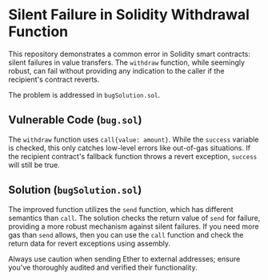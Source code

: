 # Silent Failure in Solidity Withdrawal Function

This repository demonstrates a common error in Solidity smart contracts: silent failures in value transfers.  The `withdraw` function, while seemingly robust, can fail without providing any indication to the caller if the recipient's contract reverts.

The problem is addressed in `bugSolution.sol`.

## Vulnerable Code (`bug.sol`)

The `withdraw` function uses `call{value: amount}`.  While the `success` variable is checked, this only catches low-level errors like out-of-gas situations.  If the recipient contract's fallback function throws a revert exception, `success` will still be true.

## Solution (`bugSolution.sol`)

The improved function utilizes the `send` function, which has different semantics than `call`.  The solution checks the return value of `send` for failure, providing a more robust mechanism against silent failures.  If you need more gas than `send` allows, then you can use the `call` function and check the return data for revert exceptions using assembly.

Always use caution when sending Ether to external addresses; ensure you've thoroughly audited and verified their functionality.